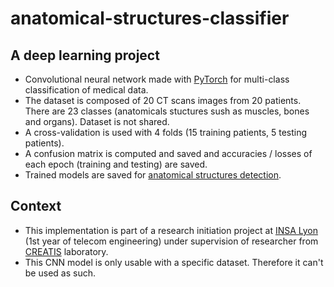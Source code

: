 # anatomical-structures-classifier

## A deep learning project
- Convolutional neural network made with [PyTorch](https://pytorch.org) for multi-class classification of medical data.
- The dataset is composed of 20 CT scans images from 20 patients. There are 23 classes (anatomicals stuctures sush as muscles, bones and organs). Dataset is not shared.
- A cross-validation is used with 4 folds (15 training patients, 5 testing patients).
- A confusion matrix is computed and saved and accuracies / losses of each epoch (training and testing) are saved.
- Trained models are saved for [anatomical structures detection](https://github.com/NicolasLvrd/anatomical-structures-detector).

## Context
- This implementation is part of a research initiation project at [INSA Lyon](https://www.insa-lyon.fr) (1st year of telecom engineering) under supervision of researcher from [CREATIS](https://www.creatis.insa-lyon.fr/site7/fr) laboratory.
- This CNN model is only usable with a specific dataset. Therefore it can't be used as such.
